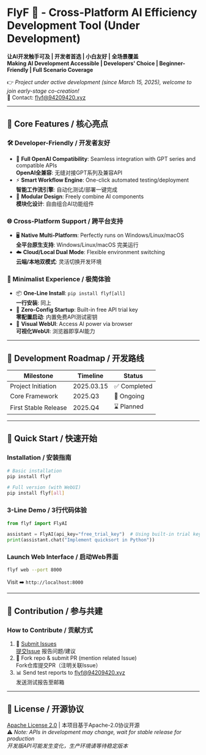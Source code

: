# FlyF 🚀 - Cross-Platform AI Efficiency Development Tool (Under Development)

**让AI开发触手可及 | 开发者首选 | 小白友好 | 全场景覆盖**  
**Making AI Development Accessible | Developers' Choice | Beginner-Friendly | Full Scenario Coverage**

👉 *Project under active development (since March 15, 2025), welcome to join early-stage co-creation!*  
📧 Contact: flyf@94209420.xyz

---

## 🌟 Core Features / 核心亮点

### 🛠️ Developer-Friendly / 开发者友好
- 🤖 **Full OpenAI Compatibility**: Seamless integration with GPT series and compatible APIs  
  **OpenAI全兼容**: 无缝对接GPT系列及兼容API
- ⚡ **Smart Workflow Engine**: One-click automated testing/deployment  
  **智能工作流引擎**: 自动化测试/部署一键完成
- 🧩 **Modular Design**: Freely combine AI components  
  **模块化设计**: 自由组合AI功能组件

### 🌐 Cross-Platform Support / 跨平台支持
- 🖥️ **Native Multi-Platform**: Perfectly runs on Windows/Linux/macOS  
  **全平台原生支持**: Windows/Linux/macOS 完美运行
- ☁️ **Cloud/Local Dual Mode**: Flexible environment switching  
  **云端/本地双模式**: 灵活切换开发环境

### 🚀 Minimalist Experience / 极简体验
- 📦 **One-Line Install**: `pip install flyf[all]`  
  **一行安装**: 同上
- 🎯 **Zero-Config Startup**: Built-in free API trial key  
  **零配置启动**: 内置免费API测试密钥
- 🌈 **Visual WebUI**: Access AI power via browser  
  **可视化WebUI**: 浏览器即享AI能力

---

## 🚧 Development Roadmap / 开发路线
| Milestone          | Timeline   | Status     |
|--------------------|------------|------------|
| Project Initiation | 2025.03.15 | ✅ Completed |
| Core Framework     | 2025.Q3    | 🚧 Ongoing  |
| First Stable Release | 2025.Q4  | ⌛ Planned  |

---

## 🚀 Quick Start / 快速开始

### Installation / 安装指南
```bash
# Basic installation
pip install flyf

# Full version (with WebUI)
pip install flyf[all]
```

### 3-Line Demo / 3行代码体验
```python
from flyf import FlyAI

assistant = FlyAI(api_key="free_trial_key")  # Using built-in trial key
print(assistant.chat("Implement quicksort in Python"))
```

### Launch Web Interface / 启动Web界面
```bash
flyf web --port 8000
```
Visit ➡️ `http://localhost:8000`

---

## 🤝 Contribution / 参与共建

### How to Contribute / 贡献方式
1. 🐛 [Submit Issues](https://github.com/AiFLYF/FLYF/issues)  
   [提交Issue](https://github.com/AiFLYF/FLYF/issues) 报告问题/建议
2. 🔧 Fork repo & submit PR (mention related Issue)  
   Fork仓库提交PR（注明关联Issue）
3. 📊 Send test reports to flyf@94209420.xyz  
   发送测试报告至邮箱

---

## 📜 License / 开源协议  
[Apache License 2.0](LICENSE) | 本项目基于Apache-2.0协议开源  
⚠️ *Note: APIs in development may change, wait for stable release for production*  
*开发版API可能发生变化，生产环境请等待稳定版本*  
